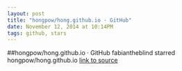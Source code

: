 ```yaml
---
layout: post
title: "hongpow/hong.github.io · GitHub"
date: November 12, 2014 at 10:14PM
tags: github, stars
---
```

##hongpow/hong.github.io · GitHub
fabiantheblind starred hongpow/hong.github.io
[link to source](http://ift.tt/1GQ7jzP) 
